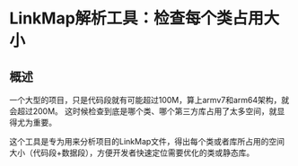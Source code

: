 # LinkMap解析工具：检查每个类占用大小

## 概述

一个大型的项目，只是代码段就有可能超过100M，算上armv7和arm64架构，就会超过200M。 这时候检查到底是哪个类、哪个第三方库占用了太多空间，就显得尤为重要。

这个工具是专为用来分析项目的LinkMap文件，得出每个类或者库所占用的空间大小（代码段+数据段），方便开发者快速定位需要优化的类或静态库。
